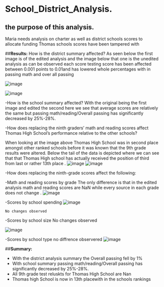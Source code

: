 # School_District_Analysis.
## the purpose of this analysis.
Maria needs analysis on charter as well as district schools scores to allocate funding Thomas schools scores have been tampered with



##**Results:** 
How is the district summary affected?
As seen below the first image is of the edited analysis and the image below that one is the unedited analysis as can be observed each score testing score has been affected between 0.001 points to 0.01and has lowered  whole percentages with in passing math and over all passing

![image](https://user-images.githubusercontent.com/103130997/168907054-9a944db5-1db3-4129-9eaf-aeb1e578cee5.png)

![image](https://user-images.githubusercontent.com/103130997/168906453-88eb8b8d-3f31-4514-ba3a-4068eca91a2b.png)

-How is the school summary affected?
With the original being the first image and edited the second here we see that average scores are relatively the same but passing math/reading/Overall passing has significantly decreased by 25%-28%. 
 
-How does replacing the ninth graders’ math and reading scores affect Thomas High School’s performance relative to the other schools?
 
When looking at the image above Thomas High School was in  second place  amongst other ranked schools before it was known that the 9th grade results were altered. Below the tail of the data is depicted where we can see that that Thomas High school has actually received the position of third from last or rather 13th place .
![image](https://user-images.githubusercontent.com/103130997/168907201-cd6932b6-5c07-4f00-996d-dc1eb01a2d0c.png)
![image](https://user-images.githubusercontent.com/103130997/168908584-fd98c095-abe6-4d07-b287-10a452e81ddc.png)

-How does replacing the ninth-grade scores affect the following:

-Math and reading scores by grade
The only difference is that in the edited analysis math and reading scores are NaN while every source in each grade does not change .
![image](https://user-images.githubusercontent.com/103130997/168908829-34d5db4d-1102-4cee-a917-ae9b4d3be7ff.png)
 
-Scores by school spending
![image](https://user-images.githubusercontent.com/103130997/168910027-76deaa7f-5acc-4b85-8683-be9a5d65375d.png)

	No changes observed 
-Scores by school size
No changes observed
	 
![image](https://user-images.githubusercontent.com/103130997/168909969-6194a3f5-eeca-4f07-abc8-8ba72d5dfa4a.png)

	
-Scores by school type
	no diffrence observered
	![image](https://user-images.githubusercontent.com/103130997/168910410-1e78c3d9-f27c-410d-a211-e50777735852.png)
 


##**Summary:**
- With the district analysis summary the Overall passing fell by 1%
- With school summary passing math/reading/Overall passing has significantly decreased by 25%-28%. 
- All 9th grade test reluskts for Thomas High School are Nan
- Thomas high School is now in 13th placewith in the schools rankings 

